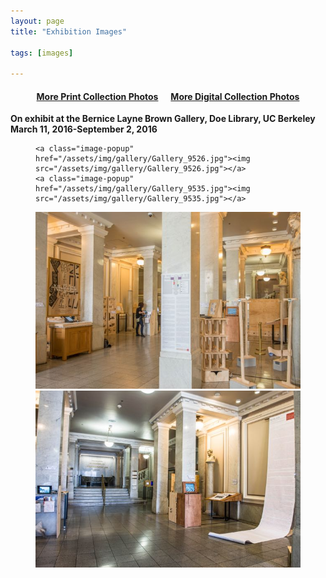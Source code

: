 ```yaml
---
layout: page
title: "Exhibition Images"

tags: [images]

---
```


<h4 align="center"><a href="http://nolegacyexhibit.github.io/gallery/printgallery">More Print Collection Photos</a>&nbsp;&nbsp;&nbsp;&nbsp;&nbsp;&nbsp;<a href="http://nolegacyexhibit.github.io/gallery/digitalgallery">More Digital Collection Photos</a></h4>

**On exhibit at the Bernice Layne Brown Gallery, Doe Library, UC Berkeley**
**March 11, 2016-September 2, 2016**

<figure class="half">

	<a class="image-popup" href="/assets/img/gallery/Gallery_9526.jpg"><img src="/assets/img/gallery/Gallery_9526.jpg"></a>
	<a class="image-popup" href="/assets/img/gallery/Gallery_9535.jpg"><img src="/assets/img/gallery/Gallery_9535.jpg"></a>
</figure>
<figure class="half">
	<a class="image-popup" href="/assets/img/gallery/Gallery_9417.jpg"><img src="/assets/img/gallery/Gallery_9417.jpg"></a>
	<a class="image-popup" href="/assets/img/gallery/Gallery_9521.jpg"><img src="/assets/img/gallery/Gallery_9521.jpg"></a>
</figure>
<!-- <figure class="half">
	<img src="/assets/img/gallery/Gallery_acknowledgements.png">
	<img src="/assets/img/gallery/Gallery_floorplan.png">
</figure> -->
<br/>


